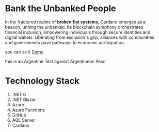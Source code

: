# Bank the Unbanked People


In the fractured realms of **broken fiat systems**, Cardano emerges as a beacon, uniting the unbanked. Its blockchain symphony orchestrates financial inclusion, empowering individuals through secure identities and digital wallets. Liberating from exclusion's grip, alliances with communities and governments pave pathways to economic participation

you can se it [Demo](https://blue-field-0d777b910.4.azurestaticapps.net/home "Demo Url")

this is an Argentine Test against Argentinean Peso


# Technology Stack
1. .NET 6
1. .NET Blazor
2. Azure
3. Azure Functions
4. GitHub
5. AQL Server
6. Cardano
   
